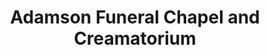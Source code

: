 ---
title: "Adamson Funeral Chapel and Creamatorium"
url: /dubois/adamson-funeral-chapel-and-creamatorium/
shop: Bestattungen
---